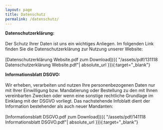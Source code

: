 ```yaml
---
layout: page
title: Datenschutz
permalink: /datenschutz/
---
```


**Datenschutzerklärung:** <br>
<br>
Der Schutz Ihrer Daten ist uns ein wichtiges Anliegen. Im folgenden Link finden Sie die Datenschutzerklärung zur Nutzung unserer Website: <br>
<br>
[Datenschutzerklärung Website.pdf zum Download]({{ "/assets/pdf/131118 Datenschutzerklärung Website.pdf"| absolute_url }}){:target="_blank"}



**Informationsblatt DSGVO:**<br>
<br>
Wir erheben, verarbeiten und nutzen Ihre personenbezogenen Daten nur mit Ihrer Einwilligung bzw. Mandatierung oder Bestellung zu den mit Ihnen vereinbarten Zwecken oder wenn eine sonstige rechtliche Grundlage im Einklang mit der DSGVO vorliegt. Das nachstehende Infoblatt dient der Information bestehender als auch neuer Mandanten: <br>
<br>
[Informationsblatt DSGVO.pdf zum Download]({{ "/assets/pdf/141118 Informationsblatt DSGVO.pdf"| absolute_url }}){:target="_blank"}

